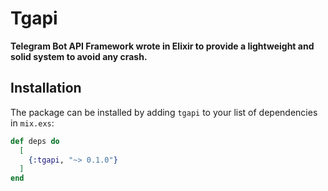 # Tgapi

**Telegram Bot API Framework wrote in Elixir to provide a lightweight and solid system to avoid any crash.**

## Installation

The package can be installed
by adding `tgapi` to your list of dependencies in `mix.exs`:

```elixir
def deps do
  [
    {:tgapi, "~> 0.1.0"}
  ]
end

